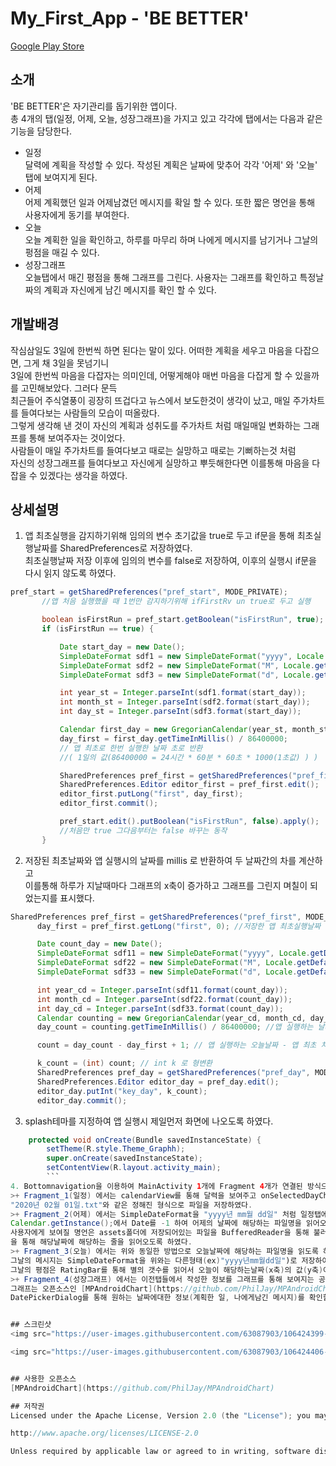 # My_First_App - 'BE BETTER'
 [Google Play Store](https://play.google.com/store/apps/details?id=com.growth.graphh)

## 소개
'BE BETTER'은 자기관리를 돕기위한 앱이다.  
총 4개의 탭(일정, 어제, 오늘, 성장그래프)을 가지고 있고 각각에 탭에서는 다음과 같은 기능을 담당한다.

+ 일정  
 달력에 계획을 작성할 수 있다. 작성된 계획은 날짜에 맞추어 각각 '어제' 와 '오늘' 탭에 보여지게 된다.  
+ 어제  
 어제 계획했던 일과 어제남겼던 메시지를 확일 할 수 있다. 또한 짧은 명언을 통해 사용자에게 동기를 부여한다.  
+ 오늘  
 오늘 계획한 일을 확인하고, 하루를 마무리 하며 나에게 메시지를 남기거나 그날의 펑점을 매길 수 있다.  
+ 성장그래프  
오늘탭에서 매긴 평점을 통해 그래프를 그린다. 사용자는 그래프를 확인하고 특정날짜의 계획과 자신에게 남긴 메시지를 확인 할 수 있다. 
 
## 개발배경
작심삼일도 3일에 한번씩 하면 된다는 말이 있다. 어떠한 계획을 세우고 마음을 다잡으면, 그게 채 3일을 못넘기니  
3일에 한번씩 마음을 다잡자는 의미인데, 어떻게해야 매번 마음을 다잡게 할 수 있을까를 고민해보았다. 그러다 문득  
최근들어 주식열풍이 굉장히 뜨겁다고 뉴스에서 보도한것이 생각이 났고, 매일 주가차트를 들여다보는 사람들의 모습이 떠올랐다.  
그렇게 생각해 낸 것이 자신의 계획과 성취도를 주가차트 처럼 매일매일 변화하는 그래프를 통해 보여주자는 것이었다.  
사람들이 매일 주가차트를 들여다보고 때로는 실망하고 때로는 기뻐하는것 처럼  
자신의 성장그래프를 들여다보고 자신에게 실망하고 뿌듯해한다면 이를통해 마음을 다잡을 수 있겠다는 생각을 하였다.

## 상세설명
1. 앱 최초실행을 감지하기위해 임의의 변수 초기값을 true로 두고 if문을 통해 최초실행날짜를 SharedPreferences로 저장하였다.  
 최초실행날짜 저장 이후에 임의의 변수를 false로 저장하여, 이후의 실행시 if문을 다시 읽지 않도록 하였다.  
 ``` JAVA
pref_start = getSharedPreferences("pref_start", MODE_PRIVATE);
        //앱 처음 실행했을 때 1번만 감지하기위해 ifFirstRv un true로 두고 실행

        boolean isFirstRun = pref_start.getBoolean("isFirstRun", true);
        if (isFirstRun == true) {

            Date start_day = new Date();
            SimpleDateFormat sdf1 = new SimpleDateFormat("yyyy", Locale.getDefault());
            SimpleDateFormat sdf2 = new SimpleDateFormat("M", Locale.getDefault());
            SimpleDateFormat sdf3 = new SimpleDateFormat("d", Locale.getDefault());

            int year_st = Integer.parseInt(sdf1.format(start_day));
            int month_st = Integer.parseInt(sdf2.format(start_day));
            int day_st = Integer.parseInt(sdf3.format(start_day));

            Calendar first_day = new GregorianCalendar(year_st, month_st, day_st);
            day_first = first_day.getTimeInMillis() / 86400000;
            // 앱 최초로 한번 실행한 날짜 초로 반환
            //( 1일의 값(86400000 = 24시간 * 60분 * 60초 * 1000(1초값) ) )

            SharedPreferences pref_first = getSharedPreferences("pref_first", MODE_PRIVATE);
            SharedPreferences.Editor editor_first = pref_first.edit();
            editor_first.putLong("first", day_first);
            editor_first.commit();

            pref_start.edit().putBoolean("isFirstRun", false).apply();
            //처음만 true 그다음부터는 false 바꾸는 동작
        }

```
2. 저장된 최초날짜와 앱 실행시의 날짜를 millis 로 반환하여 두 날짜간의 차를 계산하고  
 이를통해 하루가 지날때마다 그래프의 x축이 증가하고 그래프를 그린지 며칠이 되었는지를 표시했다.
  ``` JAVA
 SharedPreferences pref_first = getSharedPreferences("pref_first", MODE_PRIVATE);
        day_first = pref_first.getLong("first", 0); //저장한 앱 최초실행날짜 불러오기

        Date count_day = new Date();
        SimpleDateFormat sdf11 = new SimpleDateFormat("yyyy", Locale.getDefault());
        SimpleDateFormat sdf22 = new SimpleDateFormat("M", Locale.getDefault());
        SimpleDateFormat sdf33 = new SimpleDateFormat("d", Locale.getDefault());

        int year_cd = Integer.parseInt(sdf11.format(count_day));
        int month_cd = Integer.parseInt(sdf22.format(count_day));
        int day_cd = Integer.parseInt(sdf33.format(count_day));
        Calendar counting = new GregorianCalendar(year_cd, month_cd, day_cd);
        day_count = counting.getTimeInMillis() / 86400000; //앱 실행하는 날짜(최초 실행날짜 아님)

        count = day_count - day_first + 1; // 앱 실행하는 오늘날짜 - 앱 최초 처음 실행한 날짜 = d-day

        k_count = (int) count; // int k 로 형변환
        SharedPreferences pref_day = getSharedPreferences("pref_day", MODE_PRIVATE);
        SharedPreferences.Editor editor_day = pref_day.edit();
        editor_day.putInt("key_day", k_count);
        editor_day.commit();
 ```
3. splash테마를 지정하여 앱 실행시 제일먼저 화면에 나오도록 하였다.
```JAVA
    protected void onCreate(Bundle savedInstanceState) {
        setTheme(R.style.Theme_Graphh);
        super.onCreate(savedInstanceState);
        setContentView(R.layout.activity_main);
        ```
4. Bottomnavigation을 이용하여 MainActivity 1개에 Fragment 4개가 연결된 방식으로 구성하였다.
>+ Fragment_1(일정) 에서는 calendarView를 통해 달력을 보여주고 onSelectedDayChange와 FileInputStream을 통해  
"2020년 02월 01일.txt"와 같은 정해진 형식으로 파일을 저장하였다.
>+ Fragment_2(어제) 에서는 SimpleDateFormat을 "yyyy년 mm월 dd일" 처럼 일정탭에서 저장한 파일명과 동일한 형식으로 출력하고  
Calendar.getInstance();에서 Date를 -1 하여 어제의 날짜에 해당하는 파일명을 읽어오도록 하였다.  
사용자에게 보여질 명언은 assets폴더에 저장되어있는 파일을 BufferedReader을 통해 불러왔으며 readLine();  
을 통해 해당날짜에 해당하는 줄을 읽어오도록 하였다.
>+ Fragment_3(오늘) 에서는 위와 동일한 방법으로 오늘날짜에 해당하는 파일명을 읽도록 하였고,  
그날의 메시지는 SimpleDateFormat을 위와는 다른형태(ex)"yyyy년mm월dd일")로 저장하여 일정과 메시지가 중복되지 않도록 하였다.  
그날의 평점은 RatingBar를 통해 별의 갯수를 읽어서 오늘이 해당하는날짜(x축)의 값(y축)이 변하도록 하였다.
>+ Fragment_4(성장그래프) 에서는 이전탭들에서 작성한 정보를 그래프를 통해 보여지는 공간이다.  
그래프는 오픈소스인 [MPAndroidChart](https://github.com/PhilJay/MPAndroidChart)를 통해 그렸고,  
DatePickerDialog를 통해 원하는 날짜에대한 정보(계획한 일, 나에게남긴 메시지)를 확인할 수 있게 하였다.


## 스크린샷
<img src="https://user-images.githubusercontent.com/63087903/106424399-7463a180-64a5-11eb-8e07-f819d2736a03.jpg" width="200" height="400"> <img src="https://user-images.githubusercontent.com/63087903/106424411-7af21900-64a5-11eb-9d60-e81681599926.jpg" width="200" height="400"> <img src="https://user-images.githubusercontent.com/63087903/106424419-7ded0980-64a5-11eb-8c97-3e4b4ff21880.jpg" width="200" height="400"> <img src="https://user-images.githubusercontent.com/63087903/106424428-81809080-64a5-11eb-95c8-8187ead22b9c.jpg" width="200" height="400">

<img src="https://user-images.githubusercontent.com/63087903/106424406-775e9200-64a5-11eb-88e7-941fda0bc060.jpg" width="200" height="400"> <img src="https://user-images.githubusercontent.com/63087903/106424415-7c234600-64a5-11eb-9693-cd4dc3d70a21.jpg" width="200" height="400"> <img src="https://user-images.githubusercontent.com/63087903/106424423-7f1e3680-64a5-11eb-9887-a8c8c36dcd9c.jpg" width="200" height="400"> <img src="https://user-images.githubusercontent.com/63087903/106424432-834a5400-64a5-11eb-9529-dae8981f6b4b.jpg" width="200" height="400">


## 사용한 오픈소스
[MPAndroidChart](https://github.com/PhilJay/MPAndroidChart)

## 저작권
Licensed under the Apache License, Version 2.0 (the "License"); you may not use this file except in compliance with the License. You may obtain a copy of the License at

http://www.apache.org/licenses/LICENSE-2.0

Unless required by applicable law or agreed to in writing, software distributed under the License is distributed on an "AS IS" BASIS, WITHOUT WARRANTIES OR CONDITIONS OF ANY KIND, either express or implied. See the License for the specific language governing permissions and limitations under the License.
